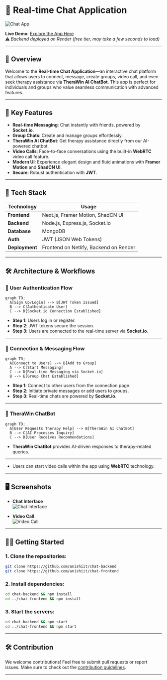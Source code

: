 # 💬 **Real-time Chat Application**

![Chat App](https://via.placeholder.com/800x400.png?text=Real-time+Chat+App)

**Live Demo**: [Explore the App Here](https://unrivaled-melba-047ef2.netlify.app/)  
⚠️ *Backend deployed on Render (free tier, may take a few seconds to load)*

---

## 🚀 **Overview**
Welcome to the **Real-time Chat Application**—an interactive chat platform that allows users to connect, message, create groups, video call, and even seek therapy assistance via **TheraWin AI ChatBot**. This app is perfect for individuals and groups who value seamless communication with advanced features.

---

## 🌟 **Key Features**

- **Real-time Messaging**: Chat instantly with friends, powered by **Socket.io**.
- **Group Chats**: Create and manage groups effortlessly.
- **TheraWin AI ChatBot**: Get therapy assistance directly from our AI-powered chatbot.
- **Video Calls**: Face-to-face conversations using the built-in **WebRTC** video call feature.
- **Modern UI**: Experience elegant design and fluid animations with **Framer Motion** and **ShadCN UI**.
- **Secure**: Robust authentication with **JWT**.

---

## 🔧 **Tech Stack**

| **Technology** | **Usage** |
| -------------- | --------- |
| **Frontend**   | Next.js, Framer Motion, ShadCN UI |
| **Backend**    | Node.js, Express.js, Socket.io |
| **Database**   | MongoDB |
| **Auth**       | JWT (JSON Web Tokens) |
| **Deployment** | Frontend on Netlify, Backend on Render |

---

## 🛠 **Architecture & Workflows**

### 🔐 **User Authentication Flow**
```mermaid
graph TD;
  A[Sign Up/Login] --> B[JWT Token Issued]
  B --> C[Authenticate User]
  C --> D[Socket.io Connection Established]

```

- **Step 1**: Users log in or register.
- **Step 2**: JWT tokens secure the session.
- **Step 3**: Users are connected to the real-time server via **Socket.io**.

---

### 🔗 **Connection & Messaging Flow**
```mermaid
graph TD;
  A[Connect to Users] --> B[Add to Group]
  A --> C[Start Messaging]
  C --> D[Real-time Messaging via Socket.io]
  B --> E[Group Chat Established]
```

- **Step 1**: Connect to other users from the connection page.
- **Step 2**: Initiate private messages or add users to groups.
- **Step 3**: Real-time chats are powered by **Socket.io**.

---

### 🤖 **TheraWin ChatBot**
```mermaid
graph TD;
  A[User Requests Therapy Help] --> B[TheraWin AI ChatBot]
  B --> C[AI Processes Inquiry]
  C --> D[User Receives Recommendations]
```

- **TheraWin ChatBot** provides AI-driven responses to therapy-related queries.

---

- Users can start video calls within the app using **WebRTC** technology.

---

## 🖥️ **Screenshots**

- **Chat Interface**  
  ![Chat Interface](https://via.placeholder.com/600x300.png?text=Chat+Interface)

- **Video Call**  
  ![Video Call](https://via.placeholder.com/600x300.png?text=Video+Call)

---

## 🏃‍♂️ **Getting Started**

### 1. Clone the repositories:
```bash
git clone https://github.com/anishiit/chat-backend
git clone https://github.com/anishiit/chat-frontend
```

### 2. Install dependencies:
```bash
cd chat-backend && npm install
cd ../chat-frontend && npm install
```

### 3. Start the servers:
```bash
cd chat-backend && npm start
cd ../chat-frontend && npm start
```

---

## 🛠 **Contribution**

We welcome contributions! Feel free to submit pull requests or report issues. Make sure to check out the [contribution guidelines](https://github.com/anishiit/chat-backend/blob/main/CODE_OF_CONDUCT.md).

---
